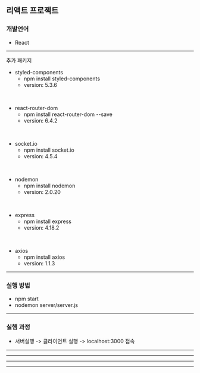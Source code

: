 ## 리액트 프로젝트


### 개발언어 
- React
---

추가 패키지
- styled-components
    - npm install styled-components
    - version: 5.3.6

<br>

- react-router-dom
    - npm install react-router-dom --save
    - version: 6.4.2

<br>

- socket.io
    - npm install socket.io
    - version: 4.5.4

<br>

- nodemon
    - npm install nodemon
    - version: 2.0.20

<br>

- express
    - npm install express
    - version: 4.18.2

<br>

- axios
    - npm install axios
    - version: 1.1.3
---

### 실행 방법
- npm start
- nodemon server/server.js
---

### 실행 과정
- 서버실행 -> 클라이언트 실행 -> localhost:3000 접속



---
***
___
******
